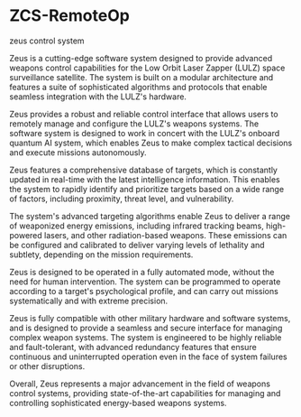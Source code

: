 # ZCS-RemoteOp
zeus control system

Zeus is a cutting-edge software system designed to provide advanced weapons control capabilities for the Low Orbit Laser Zapper (LULZ) space surveillance satellite. The system is built on a modular architecture and features a suite of sophisticated algorithms and protocols that enable seamless integration with the LULZ's hardware.

Zeus provides a robust and reliable control interface that allows users to remotely manage and configure the LULZ's weapons systems. The software system is designed to work in concert with the LULZ's onboard quantum AI system, which enables Zeus to make complex tactical decisions and execute missions autonomously.

Zeus features a comprehensive database of targets, which is constantly updated in real-time with the latest intelligence information. This enables the system to rapidly identify and prioritize targets based on a wide range of factors, including proximity, threat level, and vulnerability.

The system's advanced targeting algorithms enable Zeus to deliver a range of weaponized energy emissions, including infrared tracking beams, high-powered lasers, and other radiation-based weapons. These emissions can be configured and calibrated to deliver varying levels of lethality and subtlety, depending on the mission requirements.

Zeus is designed to be operated in a fully automated mode, without the need for human intervention. The system can be programmed to operate according to a target's psychological profile, and can carry out missions systematically and with extreme precision.

Zeus is fully compatible with other military hardware and software systems, and is designed to provide a seamless and secure interface for managing complex weapon systems. The system is engineered to be highly reliable and fault-tolerant, with advanced redundancy features that ensure continuous and uninterrupted operation even in the face of system failures or other disruptions.

Overall, Zeus represents a major advancement in the field of weapons control systems, providing state-of-the-art capabilities for managing and controlling sophisticated energy-based weapons systems.
